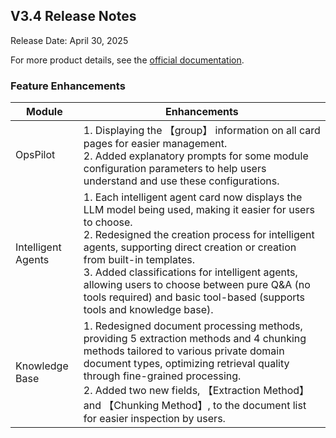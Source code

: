 ## **V3.4 Release Notes**

Release Date: April 30, 2025

For more product details, see the <a href="https://wd.canway.net/?cat=27" target="_blank">official documentation</a>.

### **Feature Enhancements**
|Module|Enhancements|
|--|--|
|OpsPilot|1. Displaying the 【group】 information on all card pages for easier management.<br />2. Added explanatory prompts for some module configuration parameters to help users understand and use these configurations.|
|Intelligent Agents|1. Each intelligent agent card now displays the LLM model being used, making it easier for users to choose.<br />2. Redesigned the creation process for intelligent agents, supporting direct creation or creation from built-in templates.<br />3. Added classifications for intelligent agents, allowing users to choose between pure Q&A (no tools required) and basic tool-based (supports tools and knowledge base).|
|Knowledge Base|1. Redesigned document processing methods, providing 5 extraction methods and 4 chunking methods tailored to various private domain document types, optimizing retrieval quality through fine-grained processing.<br />2. Added two new fields, 【Extraction Method】 and 【Chunking Method】, to the document list for easier inspection by users.|